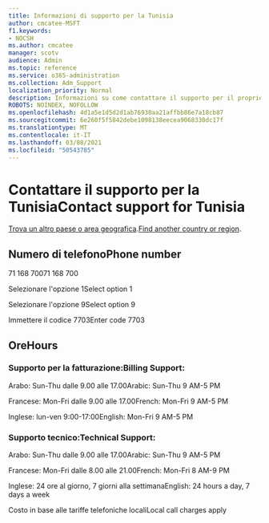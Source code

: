```yaml
---
title: Informazioni di supporto per la Tunisia
author: cmcatee-MSFT
f1.keywords:
- NOCSH
ms.author: cmcatee
manager: scotv
audience: Admin
ms.topic: reference
ms.service: o365-administration
ms.collection: Adm_Support
localization_priority: Normal
description: Informazioni su come contattare il supporto per il proprio paese o area geografica.
ROBOTS: NOINDEX, NOFOLLOW
ms.openlocfilehash: 4d1a5e1d5d2d1ab76930aa21affbb86e7a18cb87
ms.sourcegitcommit: 6e260f5f5842debe1098138eecea9068330dc17f
ms.translationtype: MT
ms.contentlocale: it-IT
ms.lasthandoff: 03/08/2021
ms.locfileid: "50543785"
---
```

# <a name="contact-support-for-tunisia"></a><span data-ttu-id="2fa74-103">Contattare il supporto per la Tunisia</span><span class="sxs-lookup"><span data-stu-id="2fa74-103">Contact support for Tunisia</span></span>

<span data-ttu-id="2fa74-104">[Trova un altro paese o area geografica](../contact-support-for-business-products.md).</span><span class="sxs-lookup"><span data-stu-id="2fa74-104">[Find another country or region](../contact-support-for-business-products.md).</span></span>

## <a name="phone-number"></a><span data-ttu-id="2fa74-105">Numero di telefono</span><span class="sxs-lookup"><span data-stu-id="2fa74-105">Phone number</span></span>
<span data-ttu-id="2fa74-106">71 168 700</span><span class="sxs-lookup"><span data-stu-id="2fa74-106">71 168 700</span></span>

<span data-ttu-id="2fa74-107">Selezionare l'opzione 1</span><span class="sxs-lookup"><span data-stu-id="2fa74-107">Select option 1</span></span>

<span data-ttu-id="2fa74-108">Selezionare l'opzione 9</span><span class="sxs-lookup"><span data-stu-id="2fa74-108">Select option 9</span></span>

<span data-ttu-id="2fa74-109">Immettere il codice 7703</span><span class="sxs-lookup"><span data-stu-id="2fa74-109">Enter code 7703</span></span>

## <a name="hours"></a><span data-ttu-id="2fa74-110">Ore</span><span class="sxs-lookup"><span data-stu-id="2fa74-110">Hours</span></span>
### <a name="billing-support"></a><span data-ttu-id="2fa74-111">Supporto per la fatturazione:</span><span class="sxs-lookup"><span data-stu-id="2fa74-111">Billing Support:</span></span>

<span data-ttu-id="2fa74-112">Arabo: Sun-Thu dalle 9.00 alle 17.00</span><span class="sxs-lookup"><span data-stu-id="2fa74-112">Arabic: Sun-Thu 9 AM-5 PM</span></span>

<span data-ttu-id="2fa74-113">Francese: Mon-Fri dalle 9.00 alle 17.00</span><span class="sxs-lookup"><span data-stu-id="2fa74-113">French: Mon-Fri 9 AM-5 PM</span></span>

<span data-ttu-id="2fa74-114">Inglese: lun-ven 9:00-17:00</span><span class="sxs-lookup"><span data-stu-id="2fa74-114">English: Mon-Fri 9 AM-5 PM</span></span>

### <a name="technical-support"></a><span data-ttu-id="2fa74-115">Supporto tecnico:</span><span class="sxs-lookup"><span data-stu-id="2fa74-115">Technical Support:</span></span>

<span data-ttu-id="2fa74-116">Arabo: Sun-Thu dalle 9.00 alle 17.00</span><span class="sxs-lookup"><span data-stu-id="2fa74-116">Arabic: Sun-Thu 9 AM-5 PM</span></span>

<span data-ttu-id="2fa74-117">Francese: Mon-Fri dalle 8.00 alle 21.00</span><span class="sxs-lookup"><span data-stu-id="2fa74-117">French: Mon-Fri 8 AM-9 PM</span></span>

<span data-ttu-id="2fa74-118">Inglese: 24 ore al giorno, 7 giorni alla settimana</span><span class="sxs-lookup"><span data-stu-id="2fa74-118">English: 24 hours a day, 7 days a week</span></span>

<span data-ttu-id="2fa74-119">Costo in base alle tariffe telefoniche locali</span><span class="sxs-lookup"><span data-stu-id="2fa74-119">Local call charges apply</span></span>
